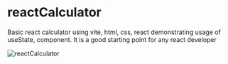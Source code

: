 # reactCalculator
Basic react calculator using vite, html, css, react demonstrating usage of useState, component.
It is a good starting point for any react developer


![reactCalculator](https://github.com/ameybav/reactCalculator/assets/876397/0dbdd38a-6b98-467b-b060-35453d89cdb2)
